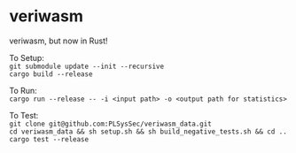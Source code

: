 # veriwasm
veriwasm, but now in Rust!  

To Setup:  
`git submodule update --init --recursive`  
`cargo build --release  `

To Run:  
`cargo run --release -- -i <input path> -o <output path for statistics> `

To Test:  
`git clone git@github.com:PLSysSec/veriwasm_data.git`  
`cd veriwasm_data && sh setup.sh && sh build_negative_tests.sh && cd ..`  
`cargo test --release`  

